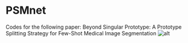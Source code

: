 # PSMnet
Codes for the following paper:
Beyond Singular Prototype: A Prototype Splitting Strategy for Few-Shot Medical Image Segmentation
![alt](URL "title")
